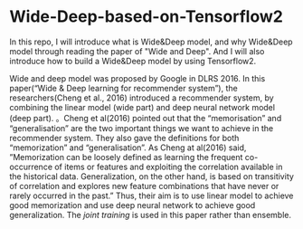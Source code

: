 # Wide-Deep-based-on-Tensorflow2
In this repo, I will introduce what is Wide&amp;Deep model, and why Wide&amp;Deep model through reading the paper of "Wide and Deep". And I will also introduce how to build a Wide&amp;Deep model by using Tensorflow2. 

Wide and deep model was proposed by Google in DLRS 2016.  In this paper(“Wide & Deep learning for recommender system”), the researchers(Cheng et al., 2016) introduced a recommender system, by combining the linear model (wide part) and deep neural network model (deep part).  。Cheng et al(2016) pointed out that the “memorisation” and “generalisation” are the two important things we want to achieve in the recommender system. They also gave the definitions for both “memorization” and “generalisation”.  As Cheng at al(2016) said, ”Memorization can be loosely defined as learning the frequent co-occurrence of items or features and exploiting the correlation available in the historical data. Generalization, on the other hand, is based on transitivity of correlation and explores new feature combinations that have never or rarely occurred in the past.” Thus, their aim is to use linear model to achieve good memorization and use deep neural network to achieve good generalization.  The *joint training* is used in this paper rather than ensemble.

